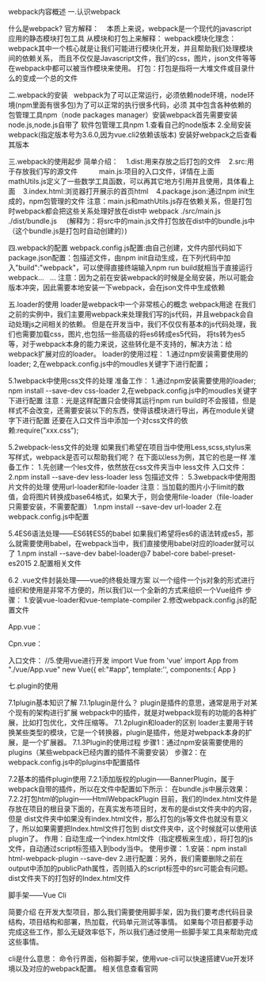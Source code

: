 webpack内容概述
一.认识webpack

什么是webpack?
官方解释：
   本质上来说，webpack是一个现代的javascript应用的静态模块打包工具
从模块和打包上来解释：
webpack模块化理念：webpack其中一个核心就是让我们可能进行模块化开发，并且帮助我们处理模块间的依赖关系，
而且不仅仅是Javascript文件，我们的css，图片，json文件等等在webpack中都可以被当作模块来使用。
打包：打包是指将一大堆文件或目录什么的变成一个总的文件

二.webpack的安装
  webpack为了可以正常运行，必须依赖node环境，node环境(npm里面有很多包)为了可以正常的执行很多代码，必须
其中包含各种依赖的包管理工具npm（node packages manager）安装webpack首先需要安装node.js,node.js自带了
软件包管理工具npm
1.查看自己的node版本
2.全局安装webpack(指定版本号为3.6.0,因为vue.cli2依赖该版本)
安装好webpack之后查看其版本

三.webpack的使用起步
简单介绍：
   1.dist:用来存放之后打包的文件
   2.src:用于存放我们写的源文件
          main.js:项目的入口文件，详情在上面
          mathUtils.js定义了一些数学工具函数，可以再其它地方引用并且使用，具体看上面
   3.index.html:浏览器打开展示的首页html
   4.package.json:通过npm init生成的，npm包管理的文件
注意：main.js和mathUtils.js存在依赖关系，但是打包时webpack都会把这些关系处理好放在dist中
webpack ./src/main.js  ./dist/bundle.js     (解释为：将src中的main.js文件打包放在dist中的bundle.js中（这个bundle.js是打包时自动创建的）)

四.webpack的配置
webpack.config.js配置:由自己创建，文件内部代码如下
package.json配置：包描述文件，由npm init自动生成，在下列代码中加入"build":"webpack"，可以使得直接终端输入npm run build就相当于直接运行webpack...   ...
注意：因为之前在安装webpack的时候是全局安装，所以可能会版本冲突，因此需要本地安装一下webpack，会在json文件中生成依赖

五.loader的使用
loader是webpack中一个非常核心的概念
webpack用途
在我们之前的实例中，我们主要用webpack来处理我们写的js代码，并且webpack会自动处理js之间相关的依赖。
但是在开发当中，我们不仅仅有基本的js代码处理，我们也需要加载css，图片,也包括一些高级的将es6转成es5代码，
将ts转为es5等，对于webpack本身的能力来说，这些转化是不支持的，解决方法：给webpack扩展对应的loader。
loader的使用过程：
1.通过npm安装需要使用的loader;
2,在webpack.config.js中的moudles关键字下进行配置；

5.1webpack中使用css文件的处理
准备工作：
1.通过npm安装需要使用的loader;
npm install --save-dev css-loader
2,在webpack.config.js中的moudles关键字下进行配置
注意：光是这样配置只会使得其运行npm run build时不会报错，但是样式不会改变，还需要安装以下的东西，使得该模块进行导出，再在module关键字下进行配置
还要在入口文件当中添加一个对css文件的依赖:require("xxx.css");

5.2webpack-less文件的处理
如果我们希望在项目当中使用Less,scss,stylus来写样式，webpack是否可以帮助我们呢？
在下面以less为例，其它的也是一样
准备工作：
1.先创建一个les文件，依然放在css文件夹当中
less文件
入口文件：
2.npm install --save-dev less-loader less
包描述文件：
5.3webpack中使用图片文件的处理
使用url-loader和file-loader
注意：当加载的图片小于limit的数值，会将图片转换成base64格式，如果大于，则会使用file-loader（file-loader只需要安装，不需要配置）
1.npm install --save-dev url-loader
2.在webpack.config.js中配置

5.4ES6语法处理——ES6转ES5的babel
如果我们希望将es6的语法转成es5，那么就需要使用babel，在webpack当中，我们直接使用babel对应的loader就可以了
1.npm install --save-dev babel-loader@7 babel-core babel-preset-es2015
2.配置相关文件

6.2 .vue文件封装处理——vue的终极处理方案
以一个组件一个js对象的形式进行组织和使用是非常不方便的，所以我们以一个全新的方式来组织一个Vue组件
步骤：
1.安装vue-loader和vue-template-compiler
2.修改webpack.config.js的配置文件

App.vue：  
<template>
    <div>
    <h2 class="title">{{message}}</h2>
    <button @click="btnClick">按钮</button>
    <h2>{{name}}</h2>
    <Cpn></Cpn>
    </div>
  </template>
  <script>
      import Cpn from "./Cpn.vue"
      export default{
          name:'App',
          components:{
              Cpn
          },
           data(){
            return {
            message:"hello webpack",
            name:"coderwhy"
            }
    },
    methods:{
        btnClick(){}
    }
      }
  </script>
  <style scoped>
      .title{
          color:green;
      }
  </style>


Cpn.vue：
  <template>
    <div>
    <h2>我是cpn组件的标题</h2>
    <p>我是cpn组件的内容</p>
    <h2>{{name}}</h2>
    </div>
  </template>
  <script>
      export default{
        name:'Cpn',
        data(){
           return {
                name:"CPN组件的name"
           }
        }
    }
  </script>
  <style scoped>
  </style>

入口文件：
//5.使用vue进行开发
import Vue from 'vue'
import App from "./vue/App.vue"
new Vue({
    el:"#app",
    template:'<App/>',
    components:{
        App
    }

七.plugin的使用

7.1plugin基本知识了解
7.1.1plugin是什么？
plugin是插件的意思，通常是用于对某个现有的架构进行扩展
webpack中的插件，就是对webpack现有的功能的各种扩展，比如打包优化，文件压缩等。
7.1.2plugin和loader的区别
loader主要用于转换某些类型的模块，它是一个转换器，plugin是插件，他是对webpack本身的扩展，是一个扩展器。
7.1.3Plugin的使用过程
步骤1：通过npm安装需要使用的plugins（某些webpack已经内置的插件不需要安装）
步骤2：在webpack.config.js中的plugins中配置插件

7.2基本的插件plugin使用
7.2.1添加版权的plugin——BannerPlugin，属于webpack自带的插件，所以在文件中配置如下所示：
在bundle.js中展示效果：
7.2.2打包html的plugin——HtmlWebpackPlugin
目前，我们的Index.html文件是存放在项目的根目录下面的，在真实发布项目时，发布的是dist文件夹中的内容，但是
dist文件夹中如果没有index.html文件，那么打包的js等文件也就没有意义了，所以如果需要把Index.html文件打包到
dist文件夹中，这个时候就可以使用该plugin了。
作用：自动生成一个index.html文件（指定模板来生成），将打包的js文件，自动通过script标签插入到body当中。
使用步骤：
1.安装：npm install html-webpack-plugin --save-dev
2.进行配置：另外，我们需要删除之前在output中添加的publicPath属性，否则插入的script标签中的src可能会有问题。
dist文件夹下的打包好的Index.html文件


脚手架——Vue Cli

简要介绍
在开发大型项目，那么我们需要使用脚手架，因为我们要考虑代码目录结构，项目结构和部署，热加载，代码单元测试等事情。
如果每个项目都要手动完成这些工作，那么无疑效率低下，所以我们通过使用一些脚手架工具来帮助完成这些事情。

cli是什么意思：
命令行界面，俗称脚手架，使用vue-cli可以快速搭建Vue开发环境以及对应的webpack配置。
相关信息查看官网


